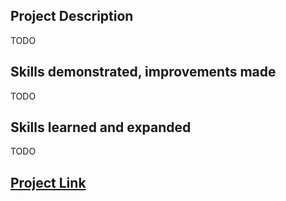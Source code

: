 ## Project Description

TODO


## Skills demonstrated, improvements made

TODO


## Skills learned and expanded

TODO

## [Project Link](https://github.com/Dizzy611/SNHUDatabaseePortfolio)
